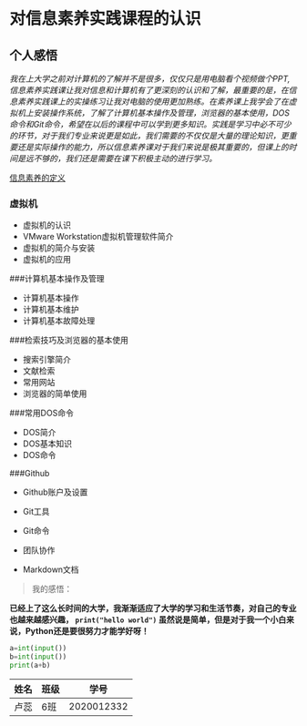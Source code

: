 # 对信息素养实践课程的认识

## 个人感悟

​        *我在上大学之前对计算机的了解并不是很多，仅仅只是用电脑看个视频做个PPT,信息素养实践课让我对信息和计算机有了更深刻的认识和了解，最重要的是，在信息素养实践课上的实操练习让我对电脑的使用更加熟练。在素养课上我学会了在虚拟机上安装操作系统，了解了计算机基本操作及管理，浏览器的基本使用，DOS命令和Git命令，希望在以后的课程中可以学到更多知识。实践是学习中必不可少的环节，对于我们专业来说更是如此，我们需要的不仅仅是大量的理论知识，更重要还是实际操作的能力，所以信息素养课对于我们来说是极其重要的，但课上的时间是远不够的，我们还是需要在课下积极主动的进行学习。*

[信息素养的定义](https://baike.baidu.com/item/%E4%BF%A1%E6%81%AF%E7%B4%A0%E5%85%BB/937143?fr=aladdin)

### 虚拟机

- 虚拟机的认识
- VMware Workstation虚拟机管理软件简介
- 虚拟机的简介与安装
- 虚拟机的应用

###计算机基本操作及管理

- 计算机基本操作
- 计算机基本维护
- 计算机基本故障处理

###检索技巧及浏览器的基本使用

- 搜索引擎简介
- 文献检索
- 常用网站
- 浏览器的简单使用

###常用DOS命令

- DOS简介
- DOS基本知识
- DOS命令

###Github

- Github账户及设置

- Git工具

- Git命令

- 团队协作

- Markdown文档

  

> 我的感悟：

​    **已经上了这么长时间的大学，我渐渐适应了大学的学习和生活节奏，对自己的专业也越来越感兴趣， `print("hello world")` 虽然说是简单，但是对于我一个小白来说，Python还是要很努力才能学好呀！**

```python
a=int(input())
b=int(input())
print(a+b)
```



| 姓名 | 班级 | 学号       |
| ---- | ---- | ---------- |
| 卢蕊 | 6班  | 2020012332 |
